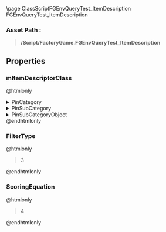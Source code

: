 \page ClassScriptFGEnvQueryTest_ItemDescription FGEnvQueryTest_ItemDescription
### Asset Path :
<b><blockquote>/Script/FactoryGame.FGEnvQueryTest_ItemDescription</blockquote></b>
## Properties

### mItemDescriptorClass
@htmlonly
<details>
 <summary>PinCategory</summary>
<blockquote>Class</blockquote>
</details>
<details>
 <summary>PinSubCategory</summary>
<blockquote>Class</blockquote>
</details>
<details>
 <summary>PinSubCategoryObject</summary>
<b><a href="_class_script_f_g_item_descriptor.html"><blockquote>FGItemDescriptor</blockquote></a></b>
</details>
@endhtmlonly

### FilterType
@htmlonly
<blockquote>3</blockquote>
@endhtmlonly

### ScoringEquation
@htmlonly
<blockquote>4</blockquote>
@endhtmlonly

